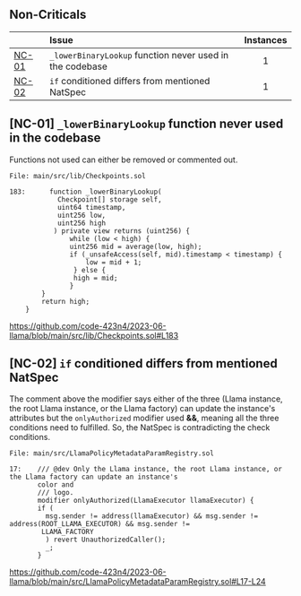 ## Non-Criticals

| |Issue|Instances|
|-|:-|:-:|
| [NC-01](#NC-01) | `_lowerBinaryLookup` function never used in the codebase | 1 |
| [NC-02](#NC-02) | `if` conditioned differs from mentioned NatSpec | 1 |


## [NC-01] `_lowerBinaryLookup` function never used in the codebase
Functions not used can either be removed or commented out.

```solidity
File: main/src/lib/Checkpoints.sol

183:      function _lowerBinaryLookup(
            Checkpoint[] storage self,
            uint64 timestamp,
            uint256 low,
            uint256 high
           ) private view returns (uint256) {
               while (low < high) {
               uint256 mid = average(low, high);
               if (_unsafeAccess(self, mid).timestamp < timestamp) {
                   low = mid + 1;
                } else {
                high = mid;
               }
        }
        return high;
    }
```
https://github.com/code-423n4/2023-06-llama/blob/main/src/lib/Checkpoints.sol#L183

## [NC-02] `if` conditioned differs from mentioned NatSpec 

The comment above the modifier says either of the three (Llama instance, the root Llama instance, or the Llama factory) can update the instance's attributes but the `onlyAuthorized` modifier used **&&**, meaning all the three conditions need to fulfilled. 
So, the NatSpec is contradicting the check conditions.

```solidity
File: main/src/LlamaPolicyMetadataParamRegistry.sol

17:    /// @dev Only the Llama instance, the root Llama instance, or the Llama factory can update an instance's 
       color and
       /// logo.
       modifier onlyAuthorized(LlamaExecutor llamaExecutor) {
       if (
         msg.sender != address(llamaExecutor) && msg.sender != address(ROOT_LLAMA_EXECUTOR) && msg.sender != 
        LLAMA_FACTORY
         ) revert UnauthorizedCaller();
         _;
       }
```
https://github.com/code-423n4/2023-06-llama/blob/main/src/LlamaPolicyMetadataParamRegistry.sol#L17-L24

